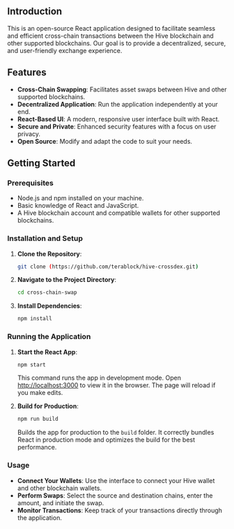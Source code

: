 ## Introduction

This is an open-source React application designed to facilitate seamless and efficient cross-chain transactions between the Hive blockchain and other supported blockchains. Our goal is to provide a decentralized, secure, and user-friendly exchange experience.

## Features

- **Cross-Chain Swapping**: Facilitates asset swaps between Hive and other supported blockchains.
- **Decentralized Application**: Run the application independently at your end.
- **React-Based UI**: A modern, responsive user interface built with React.
- **Secure and Private**: Enhanced security features with a focus on user privacy.
- **Open Source**: Modify and adapt the code to suit your needs.

## Getting Started

### Prerequisites

- Node.js and npm installed on your machine.
- Basic knowledge of React and JavaScript.
- A Hive blockchain account and compatible wallets for other supported blockchains.

### Installation and Setup

1. **Clone the Repository**: 
   ```bash
   git clone (https://github.com/terablock/hive-crossdex.git)
   ```
2. **Navigate to the Project Directory**: 
   ```bash
   cd cross-chain-swap
   ```
3. **Install Dependencies**: 
   ```bash
   npm install
   ```

### Running the Application

1. **Start the React App**: 
   ```bash
   npm start
   ```
   This command runs the app in development mode. Open [http://localhost:3000](http://localhost:3000) to view it in the browser. The page will reload if you make edits.

2. **Build for Production**: 
   ```bash
   npm run build
   ```
   Builds the app for production to the `build` folder. It correctly bundles React in production mode and optimizes the build for the best performance.

### Usage

- **Connect Your Wallets**: Use the interface to connect your Hive wallet and other blockchain wallets.
- **Perform Swaps**: Select the source and destination chains, enter the amount, and initiate the swap.
- **Monitor Transactions**: Keep track of your transactions directly through the application.
